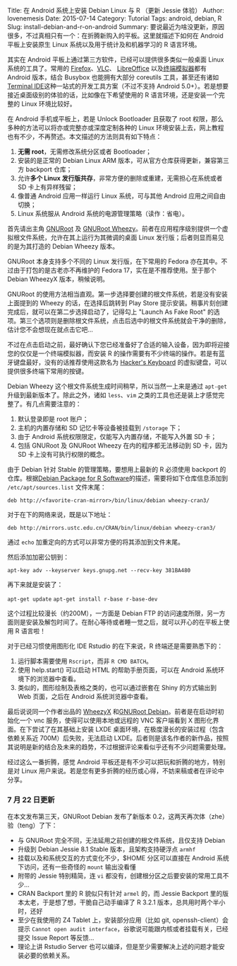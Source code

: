 Title: 在 Android 系统上安装 Debian Linux 与 R （更新 Jessie 体验）
Author: lovenemesis
Date: 2015-07-14
Category: Tutorial
Tags: android, debian, R
Slug: install-debian-and-r-on-android
Summary: 要说最近为啥没更新，原因很多，不过真相只有一个：在折腾新购入的平板。这里就描述下如何在 Android 平板上安装原生 Linux 系统以及用于统计及和机器学习的 R 语言环境。

其实在 Android 平板上通过第三方软件，已经可以提供很多类似一般桌面 Linux 系统的工具了。常用的 [Firefox](https://play.google.com/store/apps/details?id=org.mozilla.firefox&hl=en)、[VLC](https://play.google.com/store/apps/details?id=org.videolan.vlc&hl=en)、 [LibreOffice](https://play.google.com/store/apps/details?id=org.documentfoundation.libreoffice&hl=en) 以及[终端模拟器](https://play.google.com/store/apps/details?id=jackpal.androidterm&hl=en)都有 Android 版本，结合 Busybox 也能拥有大部分 coreutils 工具，甚至还有诸如 [Terminal IDE](https://play.google.com/store/apps/details?id=com.spartacusrex.spartacuside&hl=en)这种一站式的开发工具方案（不过不支持 Android 5.0+）。若是想要接近桌面级别的体验的话，比如像在下希望使用的 R 语言环境，还是安装一个完整的 Linux 环境比较好。

在 Android 手机或平板上，若是 Unlock Bootloader 且获取了 root 权限，那么多种的方法可以将亦或完整亦或深度定制各种的 Linux 环境安装上去，网上教程也有不少，不再赘述。本文描述的方法则具有如下特点：

1. **无需 root**，无需修改系统分区或者 Bootloader；
2. 安装的是正常的 Debian Linux ARM 版本，可从官方仓库获得更新，兼容第三方 backport 仓库；
3. 允许**多个 Linux 发行版共存**，非常方便的删除或重建，无需担心在系统或者 SD 卡上有异样残留；
4. 像普通 Android 应用一样运行 Linux 系统，可与其他 Android 应用之间自由切换；
5. Linux 系统服从 Android 系统的电源管理策略（读作：省电）。 

首先请出主角 [GNURoot](https://play.google.com/store/apps/details?id=champion.gnuroot&hl=en) 及 [GNURoot Wheezy](https://play.google.com/store/apps/details?id=champion.gnuroot.wheezy&hl=en)。前者在应用程序级别提供一个虚拟根文件系统，允许在其上运行为其微调的桌面 Linux 发行版；后者则显而易见的是为其打造的 Debian Wheezy 版本。

GNURoot 本身支持多个不同的 Linux 发行版，在下常用的 Fedora 亦在其中。不过由于打包的是古老亦不再维护的 Fedora 17，实在是不推荐使用。至于那个 Debian WheezyX 版本，稍候说明。

GNURoot 的使用方法相当直观。第一步选择要创建的根文件系统，若是没有安装上面提到的 Wheezy 的话，在选择后跳转到 Play Store 提示安装。稍事片刻创建完成后，就可以在第二步选择启动了，记得勾上 "Launch As Fake Root" 的选项。第三个选项则是删除根文件系统，点击后选中的根文件系统就会干净的删除，估计您不会想现在就点击它吧…

不过在点击启动之前，最好确认下您已经准备好了合适的输入设备，因为即将迎接您的仅仅是一个终端模拟器，而安装 R 的操作需要有不少终端的操作。若是有蓝牙键盘最好，没有的话推荐使用这款名为 [Hacker's Keyboard](https://play.google.com/store/apps/details?id=org.pocketworkstation.pckeyboard&hl=en) 的虚拟键盘，可以提供很多终端下常用的按键。

Debian Wheezy 这个根文件系统生成时间稍早，所以当然一上来是通过 `apt-get` 升级到最新版本了。除此之外，诸如 `less`、`vim` 之类的工具也还是装上才感觉完整了。有几点需要注意的：

1. 默认登录即是 root 账户；
2. 主机的内置存储和 SD 记忆卡等设备被挂载到 `/storage` 下；
3. 由于 Android 系统权限限定，仅能写入内置存储，不能写入外置 SD 卡；
4. 包括 GNURoot 及 GNURoot Wheezy 在内的程序都无法移动到 SD 卡，因为 SD 卡上没有可执行权限的概念。

由于 Debian 针对 Stable 的管理策略，要想用上最新的 R 必须使用 backport 的仓库。根据[Debian Package for R Software](https://mirrors.ustc.edu.cn/CRAN/bin/linux/debian/README.html#debian_wheezy_oldstable)的描述，需要将如下仓库信息添加到 `/etc/apt/sources.list` 文件末尾：

`deb http://<favorite-cran-mirror>/bin/linux/debian wheezy-cran3/`

对于在下的网络来说，既是以下地址：

`deb http://mirrors.ustc.edu.cn/CRAN/bin/linux/debian wheezy-cran3/`

通过 `echo` 加重定向的方式可以非常方便的将其添加到文件末尾。

然后添加加密公钥到：

`apt-key adv --keyserver keys.gnupg.net --recv-key 381BA480`

再下来就是安装了：

`apt-get update`
`apt-get install r-base r-base-dev`

这个过程比较漫长（约200M），一方面是 Debian FTP 的访问速度所限，另一方面则是安装及解包时间了。在耐心等待或者睡一觉之后，就可以开心的在平板上使用 R 语言啦！

对于已经习惯使用图形化 IDE Rstudio 的在下来说，R 终端还是需要熟悉下的：

1. 运行脚本需要使用 `Rscript`，而非 `R CMD BATCH`。
2. 使用 help.start() 可以启动 HTML 的帮助手册页面，可以在 Android 系统环境下的浏览器中查看。
3. 类似的，图形绘制及表格之类的，也可以通过嵌套在 Shiny 的方式输出到 Web 页面，之后在 Android 系统浏览器中查看。

最后说说同一个作者出品的 [WheezyX](https://play.google.com/store/apps/details?id=champion.gnuroot.wheezyx) 和[GNURoot Debian](https://play.google.com/store/apps/details?id=com.gnuroot.debian)。前者是在启动时初始化一个 vnc 服务，使得可以使用本地或远程的 VNC 客户端看到 X 图形化界面。在下尝试了在其基础上安装 LXDE 桌面环境，在极度漫长的安装过程（包含依赖关系近 700M）后失败，无法启动 LXDE。后者则是该名作者的新作品，按照其说明是新的结合及未来的趋势，不过根据评论来看似乎还有不少问题需要处理。

经过这么一番折腾，感觉 Android 平板还是有不少可以把玩和折腾的地方，特别是对 Linux 用户来说。若是您有更多折腾的经历或心得，不妨来稿或者在评论中分享。

### 7 月 22 日更新

在本文发布第三天，GNURoot Debian 发布了新版本 0.2，这两天再次体（zhe）验（teng）了下：

* 与 GNURoot 完全不同，无法延用之前创建的根文件系统，且仅支持 Debian
* 升级到 Debian Jessie 8.1 Stable 版本，且架构支持硬浮点 `armhf`
* 挂载以及和系统交互的方式变化不少，$HOME 分区可以直接在 Android 系统下访问，还有一些奇怪的 `mount` 输出没看懂
* 附带的 Jessie 特别精简，连 `vi` 都没有，创建根分区之后要安装的常用工具不少…
* CRAN Backport 里的 R 貌似只有针对 `armel` 的，而 Jessie Backport 里的版本太老，于是想了想，干脆自己动手编译了 R 3.2.1 版本，总共用时两个半小时，还好
* 至少在我使用的 Z4 Tablet 上，安装部分应用（比如 git, openssh-client）会提示 `Cannot open audit interface`，谷歌说可能跟内核或者挂载有关，已经提交 Issue Report 等反馈…
* 理论上讲 Rstudio Server 也可以编译，但是至少需要解决上述的问题才能安装必要的依赖关系。